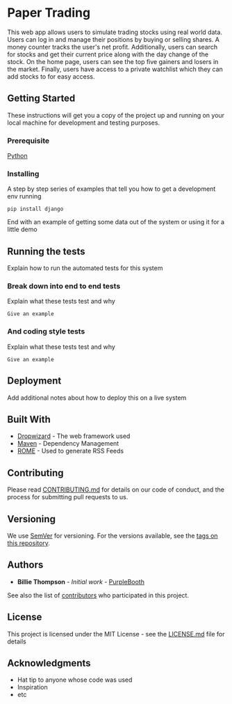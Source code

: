 # Paper Trading

This web app allows users to simulate trading stocks using real world data. Users can log in and manage their positions by buying or selling shares.
A money counter tracks the user's net profit. Additionally, users can search for stocks and get their current price along with the day change of the 
stock. On the home page, users can see the top five gainers and losers in the market. Finally, users have access to a private watchlist which they 
can add stocks to for easy access.

## Getting Started

These instructions will get you a copy of the project up and running on your local machine for development and testing purposes.

### Prerequisite

[Python](https://www.python.org/downloads/)

### Installing

A step by step series of examples that tell you how to get a development env running

```
pip install django
```

End with an example of getting some data out of the system or using it for a little demo

## Running the tests

Explain how to run the automated tests for this system

### Break down into end to end tests

Explain what these tests test and why

```
Give an example
```

### And coding style tests

Explain what these tests test and why

```
Give an example
```

## Deployment

Add additional notes about how to deploy this on a live system

## Built With

* [Dropwizard](http://www.dropwizard.io/1.0.2/docs/) - The web framework used
* [Maven](https://maven.apache.org/) - Dependency Management
* [ROME](https://rometools.github.io/rome/) - Used to generate RSS Feeds

## Contributing

Please read [CONTRIBUTING.md](https://gist.github.com/PurpleBooth/b24679402957c63ec426) for details on our code of conduct, and the process for submitting pull requests to us.

## Versioning

We use [SemVer](http://semver.org/) for versioning. For the versions available, see the [tags on this repository](https://github.com/your/project/tags). 

## Authors

* **Billie Thompson** - *Initial work* - [PurpleBooth](https://github.com/PurpleBooth)

See also the list of [contributors](https://github.com/your/project/contributors) who participated in this project.

## License

This project is licensed under the MIT License - see the [LICENSE.md](LICENSE.md) file for details

## Acknowledgments

* Hat tip to anyone whose code was used
* Inspiration
* etc
